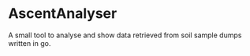 # AscentAnalyser

A small tool to analyse and show data retrieved from soil sample dumps 
written in go.
